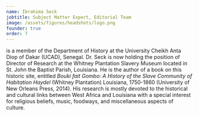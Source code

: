 ```yaml
---
name: Ibrahima Seck
jobtitle: Subject Matter Expert, Editorial Team
image: /assets/figures/headshots/logo.png
founder: true
order: 7
---
```

is a member of the Department of History at the University Cheikh Anta Diop of Dakar (UCAD), Senegal. Dr. Seck is now holding the position of Director of Research at the Whitney Plantation Slavery Museum located in St. John the Baptist Parish, Louisiana. He is the author of a book on this historic site, entitled *Bouki fait Gombo: A History of the Slave Community of Habitation Haydel* (Whitney Plantation) Louisiana, 1750-1860 (University of New Orleans Press, 2014). His research is mostly devoted to the historical and cultural links between West Africa and Louisiana with a special interest for religious beliefs, music, foodways, and miscellaneous aspects of culture.